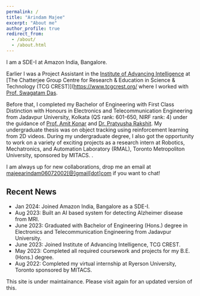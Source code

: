 ```yaml
---
permalink: /
title: "Arindam Majee"
excerpt: "About me"
author_profile: true
redirect_from: 
  - /about/
  - /about.html
---
```


I am a SDE-I at Amazon India, Bangalore.

Earlier I was a Project Assistant in the [Institute of Advancing Intelligence](https://www.tcgcrest.org/institutes/iai/) at [The Chatterjee Group Centre for Research & Education in Science & Technology (TCG CREST)](https://www.tcgcrest.org/ where I worked with [Prof. Swagatam Das](https://www.isical.ac.in/~swagatam.das/).

Before that, I completed my Bachelor of Engineering with First Class Distinction with Honours in Electronics and Telecommunication Engineering from Jadavpur University, Kolkata (QS rank: 601-650, NIRF rank: 4) under the guidance of [Prof. Amit Konar](https://scholar.google.co.in/citations?user=s1F23CAAAAAJ&hl=en) and [Dr. Pratyusha Rakshit](https://scholar.google.co.in/citations?user=00rPoQEAAAAJ). My undergraduate thesis was on object tracking using reinforcement learning from 2D videos. During my undergraduate degree, I also got the opportunity to work on a variety of exciting projects as a research intern at Robotics, Mechatronics, and Automation Laboratory (RMAL), Toronto Metropoliton University, sponsored by MITACS. .

I am always up for new collaborations, drop me an email at [majeearindam06072002[@]gmail[dot]com](mailto:majeearindam06072002@gmail.com) if you want to chat!

## Recent News

- Jan 2024: Joined Amazon India, Bangalore as a SDE-I.
- Aug 2023: Built an AI based system for detecting Alzheimer disease from MRI.
- June 2023: Graduated with Bachelor of Engineering (Hons.) degree in Electronics and Telecommunication Engineering from Jadavpur University.
- June 2023: Joined Institute of Advancing Intelligence, TCG CREST.
- May 2023: Completed all required coursework and projects for my B.E. (Hons.) degree.
- Aug 2022: Completed my virtual internship at Ryerson University, Toronto sponsored by MITACS.


This site is under maintainance. Please visit again for an updated version of this.
